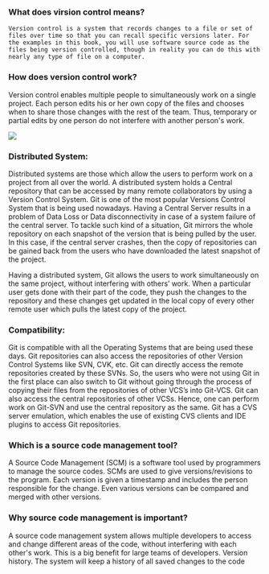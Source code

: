 ### What does virsion control means?
`Version control is a system that records changes to a file or set of files over time so that you can recall specific versions later. For the examples in this book, you will use software source code as the files being version controlled, though in reality you can do this with nearly any type of file on a computer.`
### How does version control work?
Version control enables multiple people to simultaneously work on a single project. Each person edits his or her own copy of the files and chooses when to share those changes with the rest of the team. Thus, temporary or partial edits by one person do not interfere with another person's work.

<img src="https://media.geeksforgeeks.org/wp-content/uploads/20191203164948/Distributed-Version-Control-System.jpg">

### Distributed System:
Distributed systems are those which allow the users to perform work on a project from all over the world. A distributed system holds a Central repository that can be accessed by many remote collaborators by using a Version Control System. Git is one of the most popular Versions Control System that is being used nowadays. Having a Central Server results in a problem of Data Loss or Data disconnectivity in case of a system failure of the central server. To tackle such kind of a situation, Git mirrors the whole repository on each snapshot of the version that is being pulled by the user. In this case, if the central server crashes, then the copy of repositories can be gained back from the users who have downloaded the latest snapshot of the project.

Having a distributed system, Git allows the users to work simultaneously on the same project, without interfering with others’ work. When a particular user gets done with their part of the code, they push the changes to the repository and these changes get updated in the local copy of every other remote user which pulls the latest copy of the project.

### Compatibility:
Git is compatible with all the Operating Systems that are being used these days. Git repositories can also access the repositories of other Version Control Systems like SVN, CVK, etc. Git can directly access the remote repositories created by these SVNs. So, the users who were not using Git in the first place can also switch to Git without going through the process of copying their files from the repositories of other VCS’s into Git-VCS. Git can also access the central repositories of other VCSs. Hence, one can perform work on Git-SVN and use the central repository as the same. Git has a CVS server emulation, which enables the use of existing CVS clients and IDE plugins to access Git repositories.

### Which is a source code management tool?
A Source Code Management (SCM) is a software tool used by programmers to manage the source codes. SCMs are used to give versions/revisions to the program. Each version is given a timestamp and includes the person responsible for the change. Even various versions can be compared and merged with other versions.

### Why source code management is important?
A source code management system allows multiple developers to access and change different areas of the code, without interfering with each other's work. This is a big benefit for large teams of developers. Version history. The system will keep a history of all saved changes to the code
